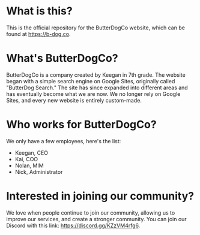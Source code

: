 # What is this?
This is the official repository for the ButterDogCo website, which can be found at https://b-dog.co.

# What's ButterDogCo?
ButterDogCo is a company created by Keegan in 7th grade. The website began with a simple search engine on Google Sites, originally called "ButterDog Search." The site has since expanded into different areas and has eventually become what we are now. We no longer rely on Google Sites, and every new website is entirely custom-made.

# Who works for ButterDogCo?
We only have a few employees, here's the list:
- Keegan, CEO
- Kai, COO
- Nolan, MIM
- Nick, Administrator

# Interested in joining our community?
We love when people continue to join our community, allowing us to improve our services, and create a stronger community. You can join our Discord with this link: https://discord.gg/KZzVM4rfg6.
